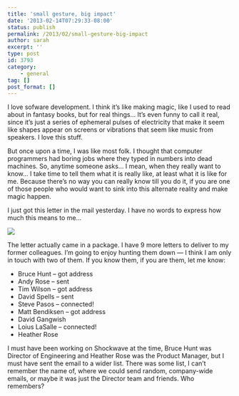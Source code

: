```yaml
---
title: 'small gesture, big impact'
date: '2013-02-14T07:29:33-08:00'
status: publish
permalink: /2013/02/small-gesture-big-impact
author: sarah
excerpt: ''
type: post
id: 3793
category:
    - general
tag: []
post_format: []
---
```

I love sofware development. I think it’s like making magic, like I used to read about in fantasy books, but for real things… It’s even funny to call it real, since it’s just a series of ephemeral pulses of electricity that make it seem like shapes appear on screens or vibrations that seem like music from speakers. I love this stuff.

But once upon a time, I was like most folk. I thought that computer programmers had boring jobs where they typed in numbers into dead machines. So, anytime someone asks… I mean, when they really want to know… I take time to tell them what it is really like, at least what it is like for me. Because there’s no way you can really know till you do it, if you are one of those people who would want to sink into this alternate reality and make magic happen.

I just got this letter in the mail yesterday. I have no words to express how much this means to me…

![](/images/thankyou.png)

The letter actually came in a package. I have 9 more letters to deliver to my former colleagues. I’m going to enjoy hunting them down — I think I am only in touch with two of them. If you know them, if you are them, let me know:

- Bruce Hunt – got address
- Andy Rose – sent
- Tim Wilson – got address
- David Spells – sent
- Steve Pasos – connected!
- Matt Bendiksen – got address
- David Gangwish
- Loius LaSalle – connected!
- Heather Rose

I must have been working on Shockwave at the time, Bruce Hunt was Director of Engineering and Heather Rose was the Product Manager, but I must have sent the email to a wider list. There was some list, I can’t remember the name of, where we could send random, company-wide emails, or maybe it was just the Director team and friends. Who remembers?